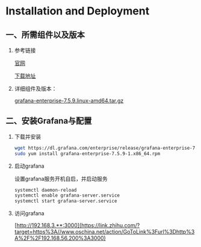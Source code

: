 # Installation and Deployment

## 一、所需组件以及版本

1. 参考链接

   [官网](https://grafana.com/)

   [下载地址](https://grafana.com/grafana/download/7.5.9)

2. 详细组件及版本：

   [grafana-enterprise-7.5.9.linux-amd64.tar.gz](https://dl.grafana.com/enterprise/release/grafana-enterprise-7.5.9.linux-amd64.tar.gz)

## 二、安装Grafana与配置

1. 下载并安装

   ```sh
   wget https://dl.grafana.com/enterprise/release/grafana-enterprise-7.5.9-1.x86_64.rpm
   sudo yum install grafana-enterprise-7.5.9-1.x86_64.rpm
   ```



2. 启动grafana

   设置grafana服务开机自启，并启动服务

   ```sh
   systemctl daemon-reload
   systemctl enable grafana-server.service
   systemctl start grafana-server.service
   ```



3. 访问grafana

   [http://192.168.3.**:3000](https://link.zhihu.com/?target=https%3A//www.oschina.net/action/GoToLink%3Furl%3Dhttp%3A%2F%2F192.168.56.200%3A3000)
